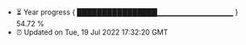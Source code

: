 - ⏳ Year progress { ████████████████▁▁▁▁▁▁▁▁▁▁▁▁▁▁ } 54.72 %
- ⏰ Updated on Tue, 19 Jul 2022 17:32:20 GMT


